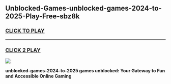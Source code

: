 
## Unblocked-Games-unblocked-games-2024-to-2025-Play-Free-sbz8k
<h3>
<a href="https://premium76.site?title=unblocked-games-2024-to-2025&ref=23A">CLICK TO PLAY</a></h3>
<hr>

<h3>
<a href="https://premium76.site?title=unblocked-games-2024-to-2025&ref=23A">CLICK 2 PLAY</a>
  
</h3>

<a href="https://premium76.site?title=unblocked-games-2024-to-2025&ref=23A"><img src="https://clearcache.store/games.png"></a>


**unblocked-games-2024-to-2025 games unblocked: Your Gateway to Fun and Accessible Online Gaming**
